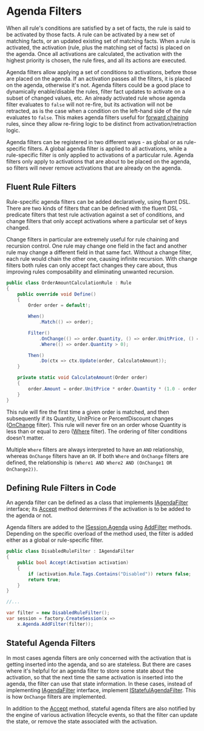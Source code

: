# Agenda Filters

When all rule's conditions are satisfied by a set of facts, the rule is said to be activated by those facts. A rule can be activated by a new set of matching facts, or an updated existing set of matching facts.
When a rule is activated, the activation (rule, plus the matching set of facts) is placed on the agenda. Once all activations are calculated, the activation with the highest priority is chosen, the rule fires, and all its actions are executed.

Agenda filters allow applying a set of conditions to activations, before those are placed on the agenda. If an activation passes all the filters, it is placed on the agenda, otherwise it's not. Agenda filters could be a good place to dynamically enable/disable the rules, filter fact updates to activate on a subset of changed values, etc. An already activated rule whose agenda filter evaluates to `false` will not re-fire, but its activation will not be retracted, as is the case when a condition on the left-hand side of the rule evaluates to `false`. This makes agenda filters useful for [forward chaining](forward-chaining.md) rules, since they allow re-firing logic to be distinct from activation/retraction logic.

Agenda filters can be registered in two different ways - as global or as rule-specific filters. A global agenda filter is applied to all activations, while a rule-specific filter is only applied to activations of a particular rule.
Agenda filters only apply to activations that are about to be placed on the agenda, so filters will never remove activations that are already on the agenda.

## Fluent Rule Filters
Rule-specific agenda filters can be added declaratively, using fluent DSL. There are two kinds of filters that can be defined with the fluent DSL - predicate filters that test rule activation against a set of conditions, and change filters that only accept activations where a particular set of keys changed.

Change filters in particular are extremely useful for rule chaining and recursion control. One rule may change one field in the fact and another rule may change a different field in that same fact. Without a change filter, each rule would chain the other one, causing infinite recursion. With change filters both rules can only accept fact changes they care about, thus improving rules composability and eliminating unwanted recursion.

```c#
public class OrderAmountCalculationRule : Rule
{
    public override void Define()
    {
        Order order = default!;

        When()
            .Match(() => order);

        Filter()
            .OnChange(() => order.Quantity, () => order.UnitPrice, () => order.PercentDiscount)
            .Where(() => order.Quantity > 0);

        Then()
            .Do(ctx => ctx.Update(order, CalculateAmount));
    }

    private static void CalculateAmount(Order order)
    {
        order.Amount = order.UnitPrice * order.Quantity * (1.0 - order.PercentDiscount / 100.0);
    }
}
```

This rule will fire the first time a given order is matched, and then subsequently if its Quantity, UnitPrice or PercentDiscount changes ([OnChange](xref:NRules.Fluent.Dsl.IFilterExpression.OnChange(System.Linq.Expressions.Expression{System.Func{System.Object}}[])) filter). This rule will never fire on an order whose Quantity is less than or equal to zero ([Where](xref:NRules.Fluent.Dsl.IFilterExpression.Where(System.Linq.Expressions.Expression{System.Func{System.Boolean}}[])) filter). The ordering of filter conditions doesn't matter.

Multiple `Where` filters are always interpreted to have an `AND` relationship, whereas `OnChange` filters have an `OR`. If both `Where` and `OnChange` filters are defined, the relationship is `(Where1 AND Where2 AND (OnChange1 OR OnChange2))`.

## Defining Rule Filters in Code
An agenda filter can be defined as a class that implements [IAgendaFilter](xref:NRules.AgendaFilters.IAgendaFilter) interface; its [Accept](xref:NRules.AgendaFilters.IAgendaFilter.Accept(NRules.AgendaFilters.AgendaContext,NRules.Activation)) method determines if the activation is to be added to the agenda or not.

Agenda filters are added to the [ISession.Agenda](xref:NRules.ISession.Agenda) using [AddFilter](xref:NRules.IAgenda.AddFilter(NRules.AgendaFilters.IAgendaFilter)) methods. Depending on the specific overload of the method used, the filter is added either as a global or rule-specific filter.

```c#
public class DisabledRuleFilter : IAgendaFilter
{
    public bool Accept(Activation activation)
    {
        if (activation.Rule.Tags.Contains("Disabled")) return false;
        return true;
    }
}

//...

var filter = new DisabledRuleFilter();
var session = factory.CreateSession(x =>
    x.Agenda.AddFilter(filter));
```

## Stateful Agenda Filters
In most cases agenda filters are only concerned with the activation that is getting inserted into the agenda, and so are stateless. But there are cases where it's helpful for an agenda filter to store some state about the activation, so that the next time the same activation is inserted into the agenda, the filter can use that state information. In these cases, instead of implementing [IAgendaFilter](xref:NRules.AgendaFilters.IAgendaFilter) interface, implement [IStatefulAgendaFilter](xref:NRules.AgendaFilters.IStatefulAgendaFilter). This is how `OnChange` filters are implemented.

In addition to the [Accept](xref:NRules.AgendaFilters.IAgendaFilter.Accept(NRules.AgendaFilters.AgendaContext,NRules.Activation)) method, stateful agenda filters are also notified by the engine of various activation lifecycle events, so that the filter can update the state, or remove the state associated with the activation.